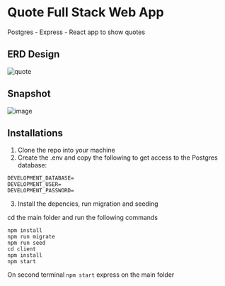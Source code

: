 # Quote Full Stack Web App
Postgres - Express - React app to show quotes 


## ERD Design
![quote](https://user-images.githubusercontent.com/64554523/131893761-315058eb-87b2-42a4-a99c-c3081dadf290.png)

## Snapshot
![image](https://user-images.githubusercontent.com/64554523/132034308-e1fcb8e1-c4af-4240-bbeb-e296877bfe4e.png)


## Installations
1. Clone the repo into your machine
2. Create the .env and copy the following to get access to the Postgres database:
```
DEVELOPMENT_DATABASE=
DEVELOPMENT_USER=
DEVELOPMENT_PASSWORD=
```
3. Install the depencies, run migration and seeding

cd the main folder and run the following commands
```
npm install
npm run migrate
npm run seed
cd client
npm install
npm start
```
On second terminal ``` npm start ``` express on the main folder
